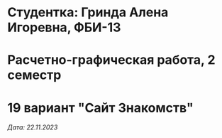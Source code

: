 # Студентка: Гринда Алена Игоревна, ФБИ-13

# Расчетно-графическая работа, 2 семестр

# 19 вариант "Сайт Знакомств"

*Дата: 22.11.2023*